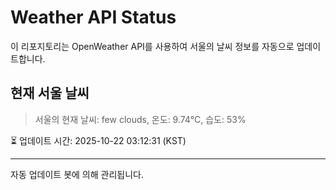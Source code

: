 
# Weather API Status

이 리포지토리는 OpenWeather API를 사용하여 서울의 날씨 정보를 자동으로 업데이트합니다.

## 현재 서울 날씨
> 서울의 현재 날씨: few clouds, 온도: 9.74°C, 습도: 53%

⏳ 업데이트 시간: 2025-10-22 03:12:31 (KST)

---
자동 업데이트 봇에 의해 관리됩니다.
